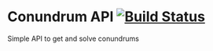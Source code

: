 # Conundrum API	[![Build Status](https://travis-ci.com/GlennEastham/conundrum-api.svg?branch=master)](https://travis-ci.com/GlennEastham/conundrum-api)

Simple API to get and solve conundrums
